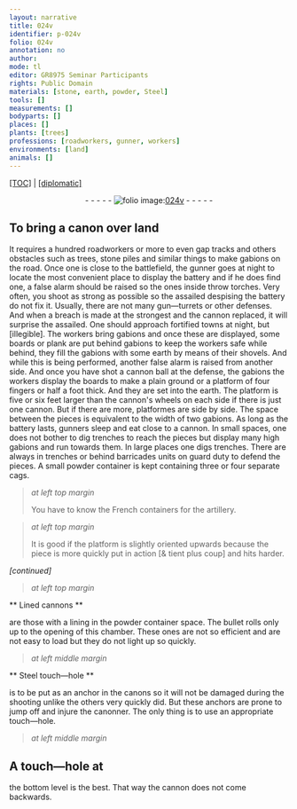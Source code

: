 ```yaml
---
layout: narrative
title: 024v
identifier: p-024v
folio: 024v
annotation: no
author:
mode: tl
editor: GR8975 Seminar Participants
rights: Public Domain
materials: [stone, earth, powder, Steel]
tools: []
measurements: []
bodyparts: []
places: []
plants: [trees]
professions: [roadworkers, gunner, workers]
environments: [land]
animals: []
---
```


<p><a href="{{ site.baseurl }}/translation/">[TOC]</a> | <a href="{{ site.baseurl }}/_texts/p-024v_tc.md/">[diplomatic]</a></p><div class="folio" align="center">- - - - - <a href="http://gallica.bnf.fr/ark:/12148/btv1b10500001g/f54.image" target="_blank"><img src="https://cu-mkp.github.io/2017-workshop-edition/assets/photo-icon.png" alt="folio image: " style="display:inline-block; margin-bottom:-3px;"/>024v</a> - - - - - </div>  
  

## To bring a canon over <span class="env">land</span>

 
 It requires a hundred <span class="pro">roadworkers</span> or more to even gap tracks and others obstacles such as <span class="pa">trees</span>, <span class="m">stone</span> piles and similar things to make gabions on the road. Once one is close to the battlefield, the <span class="pro">gunner</span> goes at night to locate the most convenient place to display the battery and if he does find one, a false alarm should be raised so the ones inside throw torches. Very often, you shoot as strong as possible so the assailed despising the battery do not fix it. Usually, there are not many gun—turrets or other defenses. And when a breach is made at the strongest and the cannon replaced, it will surprise the assailed. One should approach fortified towns at night, but [illegible]. The workers bring gabions and once these are displayed, some boards or plank are put behind gabions to keep the workers safe while behind, they fill the gabions with some <span class="m">earth</span> by means of their shovels. And while this is being performed, another false alarm is raised from another side. And once you have shot a cannon ball at the defense, the gabions the <span class="pro">workers</span> display the boards to make a plain ground or a platform of four fingers or half a foot thick. And they are set into the <span class="m">earth</span>. The platform is five or six feet larger than the cannon's wheels on each side if there is just one cannon. But if there are more, platformes are side by side. The space between the pieces is equivalent to the width of two gabions. As long as the battery lasts, <span class="pro">gunner</span>s sleep and eat close to a cannon. In small spaces, one does not bother to dig trenches to reach the pieces but display many high gabions and run towards them. In large places one digs trenches. There are always in trenches or behind barricades units on guard duty to defend the pieces. A small <span class="m">powder</span> container is kept containing three or four separate cags.
 
> *at left top margin*
> 
> 
>   You have to know the French containers for the artillery.
 
> *at left top margin*
> 
> 
>   It is good if the platform is slightly oriented upwards because the piece is more quickly put in action [& tient plus coup] and hits harder.
 
*[continued]*
 
 
> *at left top margin*
> 
> 
>    

** Lined cannons **

 
are those with a lining in the powder container space. The bullet rolls only up to the opening of this chamber. These ones are not so efficient and are not easy to load but they do not light up so quickly.

 
> *at left middle margin*
> 
> 
>    

** <span class="m">Steel</span> touch—hole **

 
is to be put as an anchor in the canons so it will not be damaged during the shooting unlike the others very quickly did. But these anchors are prone to jump off and injure the canonner. The only thing is to use an appropriate touch—hole.

 
> *at left middle margin*
> 
> 
>    


## A touch—hole at

the bottom level is the best. That way the cannon does not come backwards.

